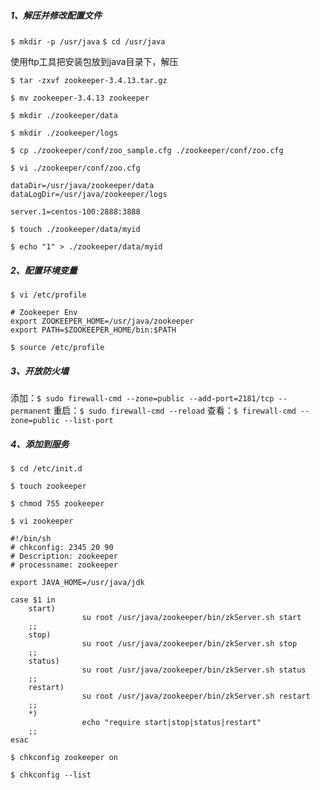 ##### 1、解压并修改配置文件
```$ mkdir -p /usr/java```
```$ cd /usr/java ```

使用ftp工具把安装包放到java目录下，解压

```$ tar -zxvf zookeeper-3.4.13.tar.gz```

```$ mv zookeeper-3.4.13 zookeeper```

```$ mkdir ./zookeeper/data```

```$ mkdir ./zookeeper/logs```

```$ cp ./zookeeper/conf/zoo_sample.cfg ./zookeeper/conf/zoo.cfg```

```$ vi ./zookeeper/conf/zoo.cfg```

```
dataDir=/usr/java/zookeeper/data
dataLogDir=/usr/java/zookeeper/logs

server.1=centos-100:2888:3888
```

```$ touch ./zookeeper/data/myid```

```$ echo "1" > ./zookeeper/data/myid ```



##### 2、配置环境变量

```$ vi /etc/profile```

```
# Zookeeper Env
export ZOOKEEPER_HOME=/usr/java/zookeeper
export PATH=$ZOOKEEPER_HOME/bin:$PATH
```

```$ source /etc/profile```



##### 3、开放防火墙

添加：`$ sudo firewall-cmd --zone=public --add-port=2181/tcp --permanent`
重启：`$ sudo firewall-cmd --reload`
查看：`$ firewall-cmd --zone=public --list-port`



##### 4、添加到服务

```$ cd /etc/init.d  ```

```$ touch zookeeper```

```$ chmod 755 zookeeper ```

```$ vi zookeeper```

```shell
#!/bin/sh
# chkconfig: 2345 20 90
# Description: zookeeper
# processname: zookeeper

export JAVA_HOME=/usr/java/jdk

case $1 in
    start)
                su root /usr/java/zookeeper/bin/zkServer.sh start
    ;;
    stop)
                su root /usr/java/zookeeper/bin/zkServer.sh stop
    ;;
    status)
                su root /usr/java/zookeeper/bin/zkServer.sh status
    ;;
    restart)
                su root /usr/java/zookeeper/bin/zkServer.sh restart
    ;;
    *)
                echo "require start|stop|status|restart"  
    ;;
esac

```

```$ chkconfig zookeeper on```

```$ chkconfig --list```
